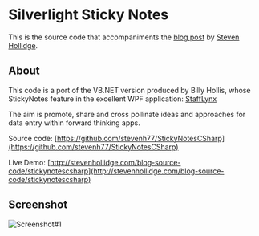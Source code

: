 # Silverlight Sticky Notes

This is the source code that accompaniments the [blog post](http://stevenhollidge.blogspot.co.uk/2012/06/silverlight-metro-app-bar.html) by [Steven Hollidge](http://stevenhollidge.com).


## About
This code is a port of the VB.NET version produced by Billy Hollis, whose StickyNotes feature in the excellent WPF application:  [StaffLynx](http://slmasters.net/videos/StaffLynxDemonstration.wmv)

The aim is promote, share and cross pollinate ideas and approaches for data entry within forward thinking apps.

Source code:  [https://github.com/stevenh77/StickyNotesCSharp](https://github.com/stevenh77/StickyNotesCSharp)

Live Demo:  [http://stevenhollidge.com/blog-source-code/stickynotescsharp](http://stevenhollidge.com/blog-source-code/stickynotescsharp)

## Screenshot

![Screenshot#1](http://stevenhollidge.com/blog-source-code/stickynotescsharp/screenshot.PNG)